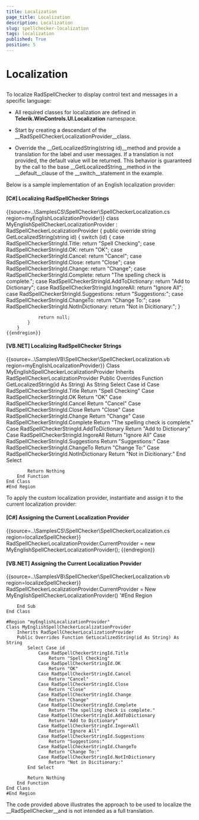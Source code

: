 ```yaml
---
title: Localization
page_title: Localization
description: Localization
slug: spellchecker-localization
tags: localization
published: True
position: 5
---
```


# Localization



## 

To localize RadSpellChecker to display control text and messages in a specific language:

* All required classes for localization are defined in __Telerik.WinControls.UI.Localization__ namespace.

* Start by creating a descendant of the __RadSpellCheckerLocalizationProvider__class. 

* Override the __GetLocalizedString(string id)__method and provide a translation for the label and user messages. If a translation is not provided, the default value will be returned. This behavior is guaranteed by the call to the base __GetLocalizedString__method in the __default__clause of the __switch__statement in the example. 

Below is a sample implementation of an English localization provider:

#### __[C#] Localizing RadSpellChecker Strings__

{{source=..\SamplesCS\SpellChecker\SpellCheckerLocalization.cs region=myEnglishLocalizationProvider}}
	    class MyEnglishSpellCheckerLocalizationProvider : RadSpellCheckerLocalizationProvider
	    {
	        public override string GetLocalizedString(string id)
	        {
	            switch (id)
	            {
	                case RadSpellCheckerStringId.Title:
	                    return "Spell Checking";
	                case RadSpellCheckerStringId.OK:
	                    return "OK";
	                case RadSpellCheckerStringId.Cancel:
	                    return "Cancel";
	                case RadSpellCheckerStringId.Close:
	                    return "Close";
	                case RadSpellCheckerStringId.Change:
	                    return "Change";
	                case RadSpellCheckerStringId.Complete:
	                    return "The spelling check is complete.";
	                case RadSpellCheckerStringId.AddToDictionary:
	                    return "Add to Dictionary";
	                case RadSpellCheckerStringId.IngoreAll:
	                    return "Ignore All";
	                case RadSpellCheckerStringId.Suggestions:
	                    return "Suggestions:";
	                case RadSpellCheckerStringId.ChangeTo:
	                    return "Change To:";
	                case RadSpellCheckerStringId.NotInDictionary:
	                    return "Not in Dicitionary:";
	            }
	
	            return null;
	        }
	    } 
	{{endregion}}



#### __[VB.NET] Localizing RadSpellChecker Strings__

{{source=..\SamplesVB\SpellChecker\SpellCheckerLocalization.vb region=myEnglishLocalizationProvider}}
	Class MyEnglishSpellCheckerLocalizationProvider
	    Inherits RadSpellCheckerLocalizationProvider
	    Public Overrides Function GetLocalizedString(id As String) As String
	        Select Case id
	            Case RadSpellCheckerStringId.Title
	                Return "Spell Checking"
	            Case RadSpellCheckerStringId.OK
	                Return "OK"
	            Case RadSpellCheckerStringId.Cancel
	                Return "Cancel"
	            Case RadSpellCheckerStringId.Close
	                Return "Close"
	            Case RadSpellCheckerStringId.Change
	                Return "Change"
	            Case RadSpellCheckerStringId.Complete
	                Return "The spelling check is complete."
	            Case RadSpellCheckerStringId.AddToDictionary
	                Return "Add to Dictionary"
	            Case RadSpellCheckerStringId.IngoreAll
	                Return "Ignore All"
	            Case RadSpellCheckerStringId.Suggestions
	                Return "Suggestions:"
	            Case RadSpellCheckerStringId.ChangeTo
	                Return "Change To:"
	            Case RadSpellCheckerStringId.NotInDictionary
	                Return "Not in Dicitionary:"
	        End Select
	
	        Return Nothing
	    End Function
	End Class
	#End Region



To apply the custom localization provider, instantiate and assign it to the current localization provider: 

#### __[C#] Assigning the Current Localization Provider__

{{source=..\SamplesCS\SpellChecker\SpellCheckerLocalization.cs region=localizeSpellChecker}}
	            RadSpellCheckerLocalizationProvider.CurrentProvider = new MyEnglishSpellCheckerLocalizationProvider();
	{{endregion}}



#### __[VB.NET] Assigning the Current Localization Provider__

{{source=..\SamplesVB\SpellChecker\SpellCheckerLocalization.vb region=localizeSpellChecker}}
	        RadSpellCheckerLocalizationProvider.CurrentProvider = New MyEnglishSpellCheckerLocalizationProvider()
	        '#End Region
	
	    End Sub
	End Class
	
	#Region "myEnglishLocalizationProvider"
	Class MyEnglishSpellCheckerLocalizationProvider
	    Inherits RadSpellCheckerLocalizationProvider
	    Public Overrides Function GetLocalizedString(id As String) As String
	        Select Case id
	            Case RadSpellCheckerStringId.Title
	                Return "Spell Checking"
	            Case RadSpellCheckerStringId.OK
	                Return "OK"
	            Case RadSpellCheckerStringId.Cancel
	                Return "Cancel"
	            Case RadSpellCheckerStringId.Close
	                Return "Close"
	            Case RadSpellCheckerStringId.Change
	                Return "Change"
	            Case RadSpellCheckerStringId.Complete
	                Return "The spelling check is complete."
	            Case RadSpellCheckerStringId.AddToDictionary
	                Return "Add to Dictionary"
	            Case RadSpellCheckerStringId.IngoreAll
	                Return "Ignore All"
	            Case RadSpellCheckerStringId.Suggestions
	                Return "Suggestions:"
	            Case RadSpellCheckerStringId.ChangeTo
	                Return "Change To:"
	            Case RadSpellCheckerStringId.NotInDictionary
	                Return "Not in Dicitionary:"
	        End Select
	
	        Return Nothing
	    End Function
	End Class
	#End Region



The code provided above illustrates the approach to be used to localize the __RadSpellChecker__and is not intended as a full translation.
